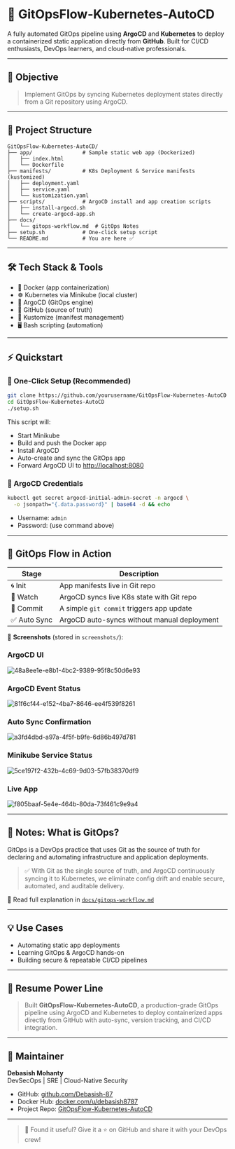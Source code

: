 # 🚀 GitOpsFlow-Kubernetes-AutoCD

A fully automated GitOps pipeline using **ArgoCD** and **Kubernetes** to deploy a containerized static application directly from **GitHub**. Built for CI/CD enthusiasts, DevOps learners, and cloud-native professionals.

---

## 🎯 Objective

> Implement GitOps by syncing Kubernetes deployment states directly from a Git repository using ArgoCD.

---

## 🧱 Project Structure

```
GitOpsFlow-Kubernetes-AutoCD/
├── app/                # Sample static web app (Dockerized)
│   ├── index.html
│   └── Dockerfile
├── manifests/          # K8s Deployment & Service manifests (kustomized)
│   ├── deployment.yaml
│   ├── service.yaml
│   └── kustomization.yaml
├── scripts/            # ArgoCD install and app creation scripts
│   ├── install-argocd.sh
│   └── create-argocd-app.sh
├── docs/
│   └── gitops-workflow.md  # GitOps Notes
├── setup.sh            # One-click setup script
└── README.md           # You are here ✅
```

---

## 🛠️ Tech Stack & Tools

- 🐳 Docker (app containerization)
- ☸️ Kubernetes via Minikube (local cluster)
- 🚀 ArgoCD (GitOps engine)
- 🐙 GitHub (source of truth)
- 🧰 Kustomize (manifest management)
- 🖥️ Bash scripting (automation)

---

## ⚡ Quickstart

### 🔁 One-Click Setup (Recommended)

```bash
git clone https://github.com/yourusername/GitOpsFlow-Kubernetes-AutoCD
cd GitOpsFlow-Kubernetes-AutoCD
./setup.sh
```

This script will:
- Start Minikube
- Build and push the Docker app
- Install ArgoCD
- Auto-create and sync the GitOps app
- Forward ArgoCD UI to [http://localhost:8080](http://localhost:8080)

### 🔐 ArgoCD Credentials

```bash
kubectl get secret argocd-initial-admin-secret -n argocd \
  -o jsonpath="{.data.password}" | base64 -d && echo
```

- Username: `admin`
- Password: (use command above)

---

## 🔄 GitOps Flow in Action

| Stage               | Description                                          |
|---------------------|------------------------------------------------------|
| 🌀 Init              | App manifests live in Git repo                      |
| 🎯 Watch             | ArgoCD syncs live K8s state with Git repo          |
| 🔀 Commit            | A simple `git commit` triggers app update          |
| ✅ Auto Sync         | ArgoCD auto-syncs without manual deployment         |

📸 **Screenshots** (stored in `screenshots/`):


### ArgoCD UI              

![48a8ee1e-e8b1-4bc2-9389-95f8c50d6e93](https://github.com/user-attachments/assets/936f7952-f6d1-4a0f-8844-2f6a71151fe0)

### ArgoCD Event Status

![81f6cf44-e152-4ba7-8646-ee4f539f8261](https://github.com/user-attachments/assets/da445fc4-ae06-4e50-af40-ceab0e257e26)

### Auto Sync Confirmation 

![a3fd4dbd-a97a-4f5f-b9fe-6d86b497d781](https://github.com/user-attachments/assets/bbe2fb70-ba41-4b46-8090-052d822981c7)

### Minikube Service Status

![5ce197f2-432b-4c69-9d03-57fb38370df9](https://github.com/user-attachments/assets/cffb46ae-8612-4279-b5a4-19165e290488)

### Live App               

![f805baaf-5e4e-464b-80da-73f461c9e9a4](https://github.com/user-attachments/assets/2c3c5269-dd8e-48d3-aac0-9652f3fa36c6)

---

## 🧠 Notes: What is GitOps?

GitOps is a DevOps practice that uses Git as the source of truth for declaring and automating infrastructure and application deployments.

> ✅ With Git as the single source of truth, and ArgoCD continuously syncing it to Kubernetes, we eliminate config drift and enable secure, automated, and auditable delivery.

📄 Read full explanation in [`docs/gitops-workflow.md`](docs/gitops-workflow.md)

---

## 💡 Use Cases

- Automating static app deployments
- Learning GitOps & ArgoCD hands-on
- Building secure & repeatable CI/CD pipelines

---

## 🧾 Resume Power Line

> Built **GitOpsFlow-Kubernetes-AutoCD**, a production-grade GitOps pipeline using ArgoCD and Kubernetes to deploy containerized apps directly from GitHub with auto-sync, version tracking, and CI/CD integration.

---

## 👤 Maintainer

**Debasish Mohanty**  
DevSecOps | SRE | Cloud-Native Security  
- GitHub: [github.com/Debasish-87](https://github.com/Debasish-87)
- Docker Hub: [docker.com/u/debasish8787](https://hub.docker.com/u/debasish8787)
- Project Repo: [GitOpsFlow-Kubernetes-AutoCD](https://github.com/Debasish-87/GitOpsFlow-Kubernetes-AutoCD)

---

> 📢 Found it useful? Give it a ⭐️ on GitHub and share it with your DevOps crew!
